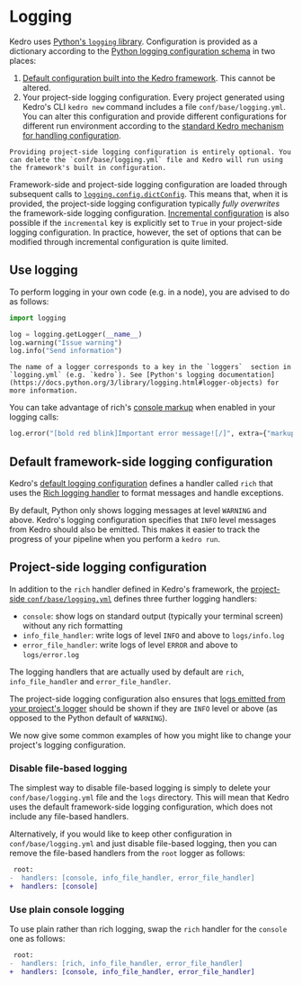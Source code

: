 # Logging

Kedro uses [Python's `logging` library](https://docs.python.org/3/library/logging.html). Configuration is provided as a dictionary according to the [Python logging configuration schema](https://docs.python.org/3/library/logging.config.html#logging-config-dictschema) in two places:
1. [Default configuration built into the Kedro framework](https://github.com/kedro-org/kedro/blob/main/kedro/config/logging.yml). This cannot be altered.
2. Your project-side logging configuration. Every project generated using Kedro's CLI `kedro new` command includes a file `conf/base/logging.yml`. You can alter this configuration and provide different configurations for different run environment according to the [standard Kedro mechanism for handling configuration](../kedro_project_setup/configuration.md).

```{note}
Providing project-side logging configuration is entirely optional. You can delete the `conf/base/logging.yml` file and Kedro will run using the framework's built in configuration. 
```

Framework-side and project-side logging configuration are loaded through subsequent calls to [`logging.config.dictConfig`](https://docs.python.org/3/library/logging.config.html#logging.config.dictConfig). This means that, when it is provided, the project-side logging configuration typically _fully overwrites_ the framework-side logging configuration. [Incremental configuration](https://docs.python.org/3/library/logging.config.html#incremental-configuration) is also possible if the `incremental` key is explicitly set to `True` in your project-side logging configuration. In practice, however, the set of options that can be modified through incremental configuration is quite limited.

## Use logging

To perform logging in your own code (e.g. in a node), you are advised to do as follows:

```python
import logging

log = logging.getLogger(__name__)
log.warning("Issue warning")
log.info("Send information")
```

```{note}
The name of a logger corresponds to a key in the `loggers`  section in `logging.yml` (e.g. `kedro`). See [Python's logging documentation](https://docs.python.org/3/library/logging.html#logger-objects) for more information.
```

You can take advantage of rich's [console markup](https://rich.readthedocs.io/en/stable/markup.html) when enabled in your logging calls: 
```python
log.error("[bold red blink]Important error message![/]", extra={"markup": True})
```

## Default framework-side logging configuration

Kedro's [default logging configuration](https://github.com/kedro-org/kedro/blob/main/kedro/config/logging.yml) defines a handler called `rich` that uses the [Rich logging handler](https://rich.readthedocs.io/en/stable/logging.html) to format messages and handle exceptions.

By default, Python only shows logging messages at level `WARNING` and above. Kedro's logging configuration specifies that `INFO` level messages from Kedro should also be emitted. This makes it easier to track the progress of your pipeline when you perform a `kedro run`.

## Project-side logging configuration

In addition to the `rich` handler defined in Kedro's framework, the [project-side `conf/base/logging.yml`](https://github.com/kedro-org/kedro/blob/main/kedro/templates/project/%7B%7B%20cookiecutter.repo_name%20%7D%7D/conf/base/logging.yml) defines three further logging handlers:
* `console`: show logs on standard output (typically your terminal screen) without any rich formatting
* `info_file_handler`: write logs of level `INFO` and above to `logs/info.log`
* `error_file_handler`: write logs of level `ERROR` and above to `logs/error.log`

The logging handlers that are actually used by default are `rich`, `info_file_handler` and `error_file_handler`.

The project-side logging configuration also ensures that [logs emitted from your project's logger](#use-logging) should be shown if they are `INFO` level or above (as opposed to the Python default of `WARNING`). 

We now give some common examples of how you might like to change your project's logging configuration.

### Disable file-based logging

The simplest way to disable file-based logging is simply to delete your `conf/base/logging.yml` file and the `logs` directory. This will mean that Kedro uses the default framework-side logging configuration, which does not include any file-based handlers.

Alternatively, if you would like to keep other configuration in `conf/base/logging.yml` and just disable file-based logging, then you can remove the file-based handlers from the `root` logger as follows:
```diff
 root:
-  handlers: [console, info_file_handler, error_file_handler]
+  handlers: [console]
```

### Use plain console logging

To use plain rather than rich logging, swap the `rich` handler for the `console` one as follows:

```diff
 root:
-  handlers: [rich, info_file_handler, error_file_handler]
+  handlers: [console, info_file_handler, error_file_handler]
```
